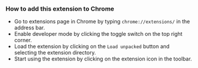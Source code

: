 ### How to add this extension to Chrome
- Go to extensions page in Chrome by typing `chrome://extensions/` in the address bar.
- Enable developer mode by clicking the toggle switch on the top right corner.
- Load the extension by clicking on the `Load unpacked` button and selecting the extension directory.
- Start using the extension by clicking on the extension icon in the toolbar.

